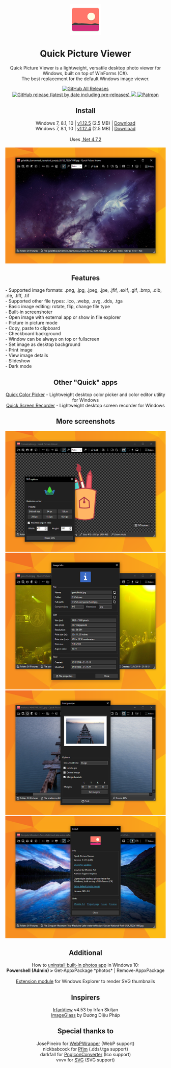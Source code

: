 <p align="center">
  <img src="/quick-picture-viewer/resources/imgs/picture96.png">
</p>
<h1 align="center">Quick Picture Viewer</h1>

<p align="center">
  Quick Picture Viewer is a lightweight, versatile desktop photo viewer for Windows, built on top of WinForms (C#).<br>The best replacement for the default Windows image viewer.
</p>

<p align="center">
  <a href="https://github.com/ModuleArt/quick-picture-viewer/releases">
    <img alt="GitHub All Releases" src="https://img.shields.io/github/downloads/ModuleArt/quick-picture-viewer/total">
    <img alt="GitHub release (latest by date including pre-releases)" src="https://img.shields.io/github/v/release/moduleart/quick-picture-viewer?include_prereleases">
  </a>
  <a alt="Trello roadmap" href="https://trello.com/b/mFgTs747/quick-picture-viewer">
    <img src="https://img.shields.io/badge/planner-trello-%230079BF">
  </a>
  <a alt="Buy ma a coffee" href="https://www.patreon.com/moduleart">
    <img alt="Patreon" src="https://img.shields.io/badge/donate-patreon-%23E85B46">
  </a>
</p>

<h2 align="center">Install</h2>
<p align="center">
  Windows 7, 8.1, 10  | <a href="https://github.com/ModuleArt/quick-picture-viewer/releases/tag/v1.12.5">v1.12.5</a> (2.5 MB) |  <a href="https://github.com/ModuleArt/quick-picture-viewer/releases/download/v1.12.5/QuickPictureViewer-Setup.msi">Download</a><br>
  Windows 7, 8.1, 10  | <a href="https://github.com/ModuleArt/quick-picture-viewer/releases/tag/v1.12.4">v1.12.4</a> (2.5 MB) |  <a href="https://github.com/ModuleArt/quick-picture-viewer/releases/download/v1.12.4/QuickPictureViewer-Setup.msi">Download</a><br><br>
  Uses <a href="https://dotnet.microsoft.com/download/dotnet-framework/net472">.Net 4.7.2</a><br><br>
  <img src="/docs/screenshots/main.png">
</p>

<h2 align="center">Features</h2>
- Supported image formats: .png, .jpg, .jpeg, .jpe, .jfif, .exif, .gif, .bmp, .dib, .rle, .tiff, .tif<br>
- Supported other file types: .ico, .webp, .svg, .dds, .tga<br>
- Basic image editing: rotate, flip, change file type<br>
- Built-in screenshoter<br>
- Open image with external app or show in file explorer<br>
- Picture in picture mode<br>
- Copy, paste to clipboard<br>
- Checkboard background<br>
- Window can be always on top or fullscreen<br>
- Set image as desktop background<br>
- Print image<br>
- View image details<br>
- Slideshow<br>
- Dark mode

<h2 align="center">Other "Quick" apps</h2>
<p align="center">
  <a href="https://github.com/ModuleArt/quick-color-picker/">Quick Color Picker</a> - Lightweight desktop color picker and color editor utility for Windows<br>
  <a href="https://github.com/ModuleArt/quick-screen-recorder/">Quick Screen Recorder</a> - Lightweight desktop screen recorder for Windows<br>
</p>

<h2 align="center">More screenshots</h2>
<p align="center">
  <img src="/docs/screenshots/svg.png">
  <img src="/docs/screenshots/info.png">
  <img src="/docs/screenshots/print.png">
  <img src="/docs/screenshots/about.png">
</p>

<h2 align="center">Additional</h2>
<p align="center">
  How to <a href="https://www.howtogeek.com/224798/how-to-uninstall-windows-10s-built-in-apps-and-how-to-reinstall-them/">uninstall built-in photos app</a> in Windows 10:<br>
  <b>Powershell (Admin) ></b>   Get-AppxPackage *photos* | Remove-AppxPackage<br><br>
  <a href="https://github.com/tibold/svg-explorer-extension/">Extension module</a> for Windows Explorer to render SVG thumbnails
</p>

<h2 align="center">Inspirers</h2>
<p align="center">
  <a href="https://www.irfanview.com/">IrfanView</a> v4.53 by Irfan Skiljan<br>
  <a href="https://imageglass.org/">ImageGlass</a> by Dương Diệu Pháp
</p>

<h2 align="center">Special thanks to</h2>
<p align="center">
  JosePineiro for <a href="https://github.com/JosePineiro/WebP-wrapper/">WebPWrapper</a> (WebP support)<br>
  nickbabcock for <a href="https://github.com/nickbabcock/Pfim/">Pfim</a> (.dds/.tga support)<br>
  darkfall for <a href="https://gist.github.com/darkfall/1656050/">PngIconConverter</a> (Ico support)<br>
  vvvv for <a href="https://github.com/vvvv/SVG/">SVG</a> (SVG support)
</p>
